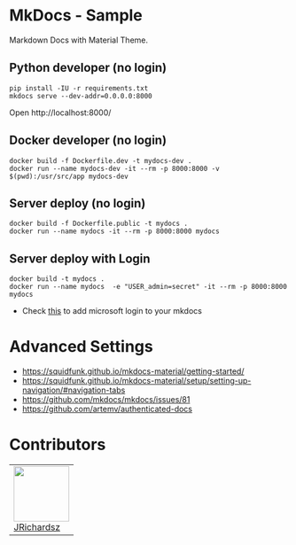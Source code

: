 # MkDocs - Sample
Markdown Docs with Material Theme.

## Python developer (no login)
```
pip install -IU -r requirements.txt
mkdocs serve --dev-addr=0.0.0.0:8000
```

Open http://localhost:8000/

## Docker developer (no login)

```
docker build -f Dockerfile.dev -t mydocs-dev .
docker run --name mydocs-dev -it --rm -p 8000:8000 -v $(pwd):/usr/src/app mydocs-dev
```

## Server deploy (no login)

```
docker build -f Dockerfile.public -t mydocs .
docker run --name mydocs -it --rm -p 8000:8000 mydocs
```

## Server deploy with Login

```
docker build -t mydocs .
docker run --name mydocs  -e "USER_admin=secret" -it --rm -p 8000:8000 mydocs
```

- Check [this](https://github.com/jrichardsz-software-architect-tools/nodeboot-web-security-starter#microsoft-login) to add microsoft login to your mkdocs

# Advanced Settings

- https://squidfunk.github.io/mkdocs-material/getting-started/
- https://squidfunk.github.io/mkdocs-material/setup/setting-up-navigation/#navigation-tabs
- https://github.com/mkdocs/mkdocs/issues/81
- https://github.com/artemv/authenticated-docs

# Contributors

<table>
  <tbody>
    <td>
      <img src="https://avatars0.githubusercontent.com/u/3322836?s=460&v=4" width="100px;"/>
      <br />
      <label><a href="http://jrichardsz.github.io/">JRichardsz</a></label>
      <br />
    </td>    
  </tbody>
</table>
